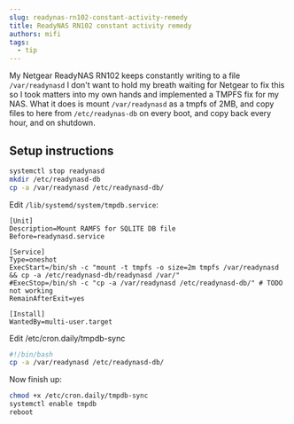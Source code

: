 ```yaml
---
slug: readynas-rn102-constant-activity-remedy
title: ReadyNAS RN102 constant activity remedy
authors: mifi
tags:
  - tip
---
```

My Netgear ReadyNAS RN102 keeps constantly writing to a file `/var/readynasd`
I don't want to hold my breath waiting for Netgear to fix this so I took matters into my own hands and implemented a TMPFS fix for my NAS.
What it does is mount `/var/readynasd` as a tmpfs of 2MB, and copy files to here from `/etc/readynas-db` on every boot, and copy back every hour, and on shutdown.

## Setup instructions
```bash
systemctl stop readynasd
mkdir /etc/readynasd-db
cp -a /var/readynasd /etc/readynasd-db/
```

Edit `/lib/systemd/system/tmpdb.service`:
```
[Unit]
Description=Mount RAMFS for SQLITE DB file
Before=readynasd.service

[Service]
Type=oneshot
ExecStart=/bin/sh -c "mount -t tmpfs -o size=2m tmpfs /var/readynasd && cp -a /etc/readynasd-db/readynasd /var/"
#ExecStop=/bin/sh -c "cp -a /var/readynasd /etc/readynasd-db/" # TODO not working
RemainAfterExit=yes

[Install]
WantedBy=multi-user.target
```

Edit /etc/cron.daily/tmpdb-sync
```bash
#!/bin/bash
cp -a /var/readynasd /etc/readynasd-db/
```

Now finish up:
```bash
chmod +x /etc/cron.daily/tmpdb-sync
systemctl enable tmpdb
reboot
```
